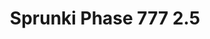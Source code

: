 ---
slug: sprunki-phase-777-25-2094
title: Sprunki Phase 777 2.5
description: "Sprunki Phase 777 2.5 is an exciting online game. Play for free directly in your browser!"
icon: /images/popular_mods/Sprunki Phase 777 2.5.png
url: https://wowtbc.net/sprunkin/phase777-2.5/index.html
previewImage: /images/popular_mods/Sprunki Phase 777 2.5.png
type: popular mods

# SEO配置
seo:
  title: "Sprunki Phase 777 2.5 - Play Free Online Game | Fun Browser Games"
  description: "Sprunki Phase 777 2.5 - Play this fun online game for free in your browser. No download required!"
  ogImage: "/images/popular_mods/Sprunki Phase 777 2.5.png"
  keywords: "sprunki-phase-777-25-2094, online game, browser game, free game, popular mods game, play online"

videoUrls:
  - https://www.youtube.com/embed/example1
  - https://www.youtube.com/embed/example2

whyPlay:
  title: "Why Play Sprunki Phase 777 2.5?"
  items:
    - "Immersive Gameplay: Sprunki Phase 777 2.5 offers an engaging and immersive gaming experience that will keep you entertained for hours"
    - "Challenging Levels: Test your skills with increasingly difficult challenges and obstacles"
    - "Beautiful Graphics: Enjoy stunning visuals and smooth animations that bring the game world to life"
    - "Regular Updates: New content and features are added regularly to keep the game fresh and exciting"
    - "Free to Play: Experience all the fun without spending a penny"
    - "Community Features: Connect with other players, share strategies, and compete for high scores"
    - "Cross-Platform: Play on any device with a web browser, no downloads required"

features:
  title: "Key Features of Sprunki Phase 777 2.5"
  image: "/images/popular_mods/Sprunki Phase 777 2.5.png"
  items:
    - "Intuitive Controls: Easy to learn controls make Sprunki Phase 777 2.5 accessible for players of all skill levels"
    - "Multiple Game Modes: Enjoy various gameplay options that provide different challenges and experiences"
    - "Character Customization: Personalize your gaming experience with unique characters and items"
    - "Achievement System: Complete special tasks to earn rewards and recognition"
    - "Leaderboards: Compete with players worldwide and see who can achieve the highest scores"

characteristics:
  title: "Game Characteristics"
  image: "/images/popular_mods/Sprunki Phase 777 2.5.png"
  items:
    - "Genre: Popular mods game with elements of strategy and skill"
    - "Difficulty: Suitable for both casual gamers and those seeking a challenge"
    - "Play Time: Quick sessions or extended gameplay, depending on your preference"
    - "Art Style: Vibrant and engaging visuals that enhance the gaming experience"
    - "Sound Design: Immersive audio that complements the gameplay perfectly"

info: "Sprunki Phase 777 2.5 is an exciting online game that offers players a unique and engaging gaming experience. With its intuitive controls, stunning visuals, and challenging gameplay, Sprunki Phase 777 2.5 provides hours of entertainment for players of all ages and skill levels. Whether you're looking for a quick gaming session during a break or an extended play session, Sprunki Phase 777 2.5 delivers an immersive experience that will keep you coming back for more. The game features multiple levels of increasing difficulty, ensuring that players are constantly challenged as they progress. With regular updates adding new content and features, Sprunki Phase 777 2.5 remains fresh and exciting, providing endless entertainment options for its growing community of players."

howToPlayIntro: "Welcome to Sprunki Phase 777 2.5! This guide will walk you through the basics and help you master the game. Whether you're a beginner or looking to improve your skills, these tips and instructions will enhance your gaming experience."

howToPlaySteps:
  - title: "Getting Started"
    description: "Begin your Sprunki Phase 777 2.5 adventure by familiarizing yourself with the controls. Use your keyboard or mouse to navigate through the game interface. The tutorial will guide you through the basic mechanics and help you understand the objectives."
  - title: "Understanding the Objectives"
    description: "In Sprunki Phase 777 2.5, your main goal is to progress through levels by completing specific objectives. Each level presents unique challenges that require different strategies and approaches."
  - title: "Mastering the Controls"
    description: "Practice using the controls to improve your precision and reaction time. Sprunki Phase 777 2.5 requires quick reflexes and strategic thinking to overcome obstacles and defeat opponents."
  - title: "Utilizing Power-ups"
    description: "Collect power-ups throughout the game to enhance your abilities and overcome difficult challenges. Each power-up offers unique advantages that can be crucial for success."
  - title: "Developing Strategies"
    description: "As you progress in Sprunki Phase 777 2.5, develop effective strategies for different scenarios. Analyze patterns, anticipate challenges, and adapt your approach to maximize your performance."

faq:
  title: "Frequently Asked Questions about Sprunki Phase 777 2.5"
  items:
    - question: "Is Sprunki Phase 777 2.5 free to play?"
      answer: "Yes, Sprunki Phase 777 2.5 is completely free to play directly in your web browser. No downloads or purchases are required to enjoy the full game experience."
    - question: "Can I play Sprunki Phase 777 2.5 on mobile devices?"
      answer: "Yes, Sprunki Phase 777 2.5 is optimized for both desktop and mobile play. You can enjoy the game on any device with a web browser and internet connection."
    - question: "Are there any in-game purchases?"
      answer: "While Sprunki Phase 777 2.5 is free to play, there may be optional in-game purchases available for cosmetic items or additional features that don't affect core gameplay."
    - question: "How often is Sprunki Phase 777 2.5 updated?"
      answer: "The developers regularly update Sprunki Phase 777 2.5 with new content, features, and improvements based on player feedback and game performance."
    - question: "Can I play Sprunki Phase 777 2.5 offline?"
      answer: "Currently, Sprunki Phase 777 2.5 requires an internet connection to play as it's a browser-based online game."
    - question: "Is Sprunki Phase 777 2.5 suitable for children?"
      answer: "Yes, Sprunki Phase 777 2.5 is designed to be family-friendly and suitable for players of all ages."
    - question: "How do I report bugs or issues?"
      answer: "If you encounter any problems while playing Sprunki Phase 777 2.5, you can report them through the game's support page or contact the developers directly through their website."
    - question: "Still Have Questions?"
      answer: "If you have additional questions about Sprunki Phase 777 2.5 that aren't covered in this FAQ, please visit our support center or contact our customer service team for assistance."
---